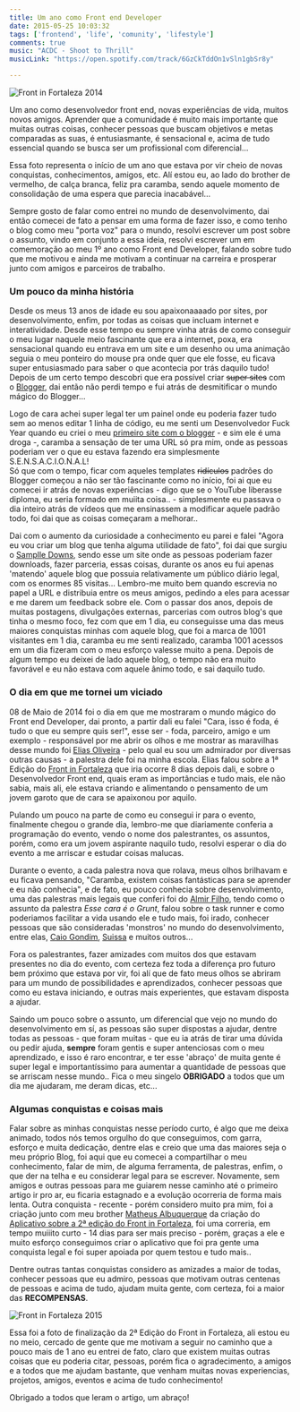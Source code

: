 ```yaml
---
title: Um ano como Front end Developer
date: 2015-05-25 10:03:32
tags: ['frontend', 'life', 'comunity', 'lifestyle']
comments: true
music: "ACDC - Shoot to Thrill"
musicLink: "https://open.spotify.com/track/6GzCkTddOn1vSln1gbSr8y"

---
```

<img src="/images/posts/fif2014-post.jpg" alt='Front in Fortaleza 2014' title='Front in Fortaleza 2014' >

Um ano como desenvolvedor front end, novas experiências de vida, muitos novos amigos. Aprender que a comunidade é muito mais importante que muitas outras coisas, conhecer pessoas que buscam objetivos e metas comparadas as suas, é entusiasmante, é sensacional e, acima de tudo essencial quando se busca ser um profissional com diferencial...

<!--more-->

Essa foto representa o início de um ano que estava por vir cheio de novas conquistas, conhecimentos, amigos, etc. Alí estou eu, ao lado do brother de vermelho, de calça branca, feliz pra caramba, sendo aquele momento de consolidação de uma espera que parecia inacabável...

Sempre gosto de falar como entrei no mundo de desenvolvimento, dai então comecei de fato a pensar em uma forma de fazer isso, e como tenho o blog como meu "porta voz" para o mundo, resolvi escrever um post sobre o assunto, vindo em conjunto a essa ideia, resolvi escrever um em comemoração ao meu 1º ano como Front end Developer, falando sobre tudo que me motivou e ainda me motivam a continuar na carreira e prosperar junto com amigos e parceiros de trabalho.

### Um pouco da minha história
Desde os meus 13 anos de idade eu sou apaixonaaaado por sites, por desenvolvimento, enfim, por todas as coisas que incluam internet e interatividade. Desde esse tempo eu sempre vinha atrás de como conseguir o meu lugar naquele meio fascinante que era a internet, poxa, era sensacional quando eu entrava em um site e um desenho ou uma animação seguia o meu ponteiro do mouse pra onde quer que ele fosse, eu ficava super entusiasmado para saber o que acontecia por trás daquilo tudo! Depois de um certo tempo descobri que era possível criar ~~super sites~~ com o [Blogger](https://www.blogger.com), dai então não perdi tempo e fui atrás de desmitificar o mundo mágico do Blogger...

Logo de cara achei super legal ter um painel onde eu poderia fazer tudo sem ao menos editar 1 linha de código, eu me senti um Desenvolvedor Fuck Year quando eu criei o meu [primeiro site com o blogger](http://lipejogos-jogos.blogspot.com.br/) - e sim ele é uma droga -, caramba a sensação de ter uma URL só pra mim, onde as pessoas poderiam ver o que eu estava fazendo era simplesmente S.E.N.S.A.C.I.O.N.A.L! <br />
Só que com o tempo, ficar com aqueles templates ~~ridículos~~ padrões do Blogger começou a não ser tão fascinante como no início, foi ai que eu comecei ir atrás de novas experiências - digo que se o YouTube liberasse diploma, eu seria formado em muiita coisa.. - simplesmente eu passava o dia inteiro atrás de vídeos que me ensinassem a modificar aquele padrão todo, foi dai que as coisas começaram a melhorar..

Dai com o aumento da curiosidade a conhecimento eu parei e falei "Agora eu vou criar um blog que tenha alguma utilidade de fato", foi dai que surgiu o [Samplle Downs](http://samplledowns.blogspot.com.br/), sendo esse um site onde as pessoas poderiam fazer downloads, fazer parceria, essas coisas, durante os anos eu fui apenas 'matendo' aquele blog que possuia relativamente um público diário legal, com os enormes 85 visitas... Lembro-me muito bem quando escrevia no papel a URL e distribuia entre os meus amigos, pedindo a eles para acessar e me darem um feedback sobre ele. Com o passar dos anos, depois de muitas postagens, divulgações externas, parcerias com outros blog's que tinha o mesmo foco, fez com que em 1 dia, eu conseguisse uma das meus maiores conquistas minhas com aquele blog, que foi a marca de 1001 visitantes em 1 dia, caramba eu me senti realizado, caramba 1001 acessos em um dia fizeram com o meu esforço valesse muito a pena. Depois de algum tempo eu deixei de lado aquele blog, o tempo não era muito favorável e eu não estava com aquele ânimo todo, e sai daquilo tudo.

### O dia em que me tornei um viciado

08 de Maio de 2014 foi o dia em que me mostraram o mundo mágico do Front end Developer, dai pronto, a partir dali eu falei "Cara, isso é foda, é tudo o que eu sempre quis ser!", esse ser - foda, parceiro, amigo e um exemplo - responsável por me abrir os olhos e me mostrar as maravilhas desse mundo foi [Elias Oliveira](https://www.facebook.com/faeliaso) - pelo qual eu sou um admirador por diversas outras causas - a palestra dele foi na minha escola. Elias falou sobre a 1ª Edição do [Front in Fortaleza](http://www.frontinfortaleza.com.br/) que iria ocorre 8 dias depois dali, e sobre o Desenvolvedor Front end, quais eram as importâncias e tudo mais, ele não sabia, mais ali, ele estava criando e alimentando o pensamento de um jovem garoto que de cara se apaixonou por aquilo.  

Pulando um pouco na parte de como eu consegui ir para o evento, finalmente chegou o grande dia, lembro-me que diariamente conferia a programação do evento, vendo o nome dos palestrantes, os assuntos, porém, como era um jovem aspirante naquilo tudo, resolvi esperar o dia do evento a me arriscar e estudar coisas malucas.

Durante o evento, a cada palestra nova que rolava, meus olhos brilhavam e eu ficava pensando, "Caramba, existem coisas fantásticas para se aprender e eu não conhecia", e de fato, eu pouco conhecia sobre desenvolvimento, uma das palestras mais legais que conferi foi do [Almir Filho](http://twitter.com/almirfilho), tendo como o assunto da palestra *Esse cara é o Grunt*, falou sobre o task runner e como poderiamos facilitar a vida usando ele e tudo mais, foi irado, conhecer pessoas que são consideradas 'monstros' no mundo do desenvolvimento, entre elas, [Caio Gondim](http://twitter.com/caio_gondim), [Suissa](http://twitter.com/osuissa) e muitos outros...

Fora os palestrantes, fazer amizades com muitos dos que estavam presentes no dia do evento, com certeza fez toda a diferença pro futuro bem próximo que estava por vir, foi alí que de fato meus olhos se abriram para um mundo de possibilidades e aprendizados, conhecer pessoas que como eu estava iniciando, e outras mais experientes, que estavam disposta a ajudar.

Saindo um pouco sobre o assunto, um diferencial que vejo no mundo do desenvolvimento em sí, as pessoas são super dispostas a ajudar, dentre todas as pessoas - que foram muitas - que eu ia atrás de tirar uma dúvida ou pedir ajuda, **sempre** foram gentis e super antenciosas com o meu aprendizado, e isso é raro encontrar, e ter esse 'abraço' de muita gente é super legal e importantíssimo para aumentar a quantidade de pessoas que se arriscam nesse mundo.. Fica o meu singelo **OBRIGADO** a todos que um dia me ajudaram, me deram dicas, etc...


### Algumas conquistas e coisas mais


Falar sobre as minhas conquistas nesse período curto, é algo que me deixa animado, todos nós temos orgulho do que conseguimos, com garra, esforço e muita dedicação, dentre elas e creio que uma das maiores seja o meu próprio Blog, foi aqui que eu comecei a compartilhar o meu conhecimento, falar de mim, de alguma ferramenta, de palestras, enfim, o que der na telha e eu considerar legal para se escrever. Novamente, sem amigos e outras pessoas para me guiarem nesse caminho até o primeiro artigo ir pro ar, eu ficaria estagnado e a evolução ocorreria de forma mais lenta. Outra conquista - recente - porém considero muito pra mim, foi a criação junto com meu brother [Matheus Albuquerque](http://twitter.com/mabrasil_io) da criação do [Aplicativo sobre a 2ª edição do Front in Fortaleza](https://play.google.com/store/apps/details?id=com.devevents.frontinfortaleza), foi uma correria, em tempo muiiito curto - 14 dias para ser mais preciso - porém, graças a ele e muito esforço conseguimos criar o aplicativo que foi pra gente uma conquista legal e foi super apoiada por quem testou e tudo mais..  

Dentre outras tantas conquistas considero as amizades a maior de todas, conhecer pessoas que eu admiro, pessoas que motivam outras centenas de pessoas e acima de tudo, ajudam muita gente, com certeza, foi a maior das **RECOMPENSAS**.

<img src="/images/posts/fif2015.jpg" alt='Front in Fortaleza 2015' title='Front in Fortaleza 2015' >

Essa foi a foto de finalização da 2ª Edição do Front in Fortaleza, ali estou eu no meio, cercado de gente que me motivam a seguir no caminho que a pouco mais de 1 ano eu entrei de fato, claro que existem muitas outras coisas que eu poderia citar, pessoas, porém fica o agradecimento, a amigos e a todos que me ajudam bastante, que venham muitas novas experiencias, projetos, amigos, eventos e acima de tudo conhecimento!

Obrigado a todos que leram o artigo, um abraço!
